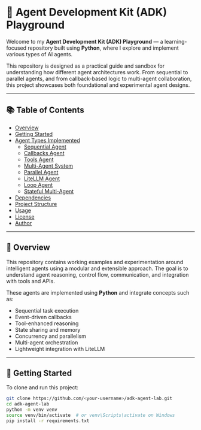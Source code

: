 # 🧠 Agent Development Kit (ADK) Playground

Welcome to my **Agent Development Kit (ADK) Playground** — a learning-focused repository built using **Python**, where I explore and implement various types of AI agents.

This repository is designed as a practical guide and sandbox for understanding how different agent architectures work. From sequential to parallel agents, and from callback-based logic to multi-agent collaboration, this project showcases both foundational and experimental agent designs.

---

## 📚 Table of Contents

- [Overview](#overview)
- [Getting Started](#getting-started)
- [Agent Types Implemented](#agent-types-implemented)
  - [Sequential Agent](#1-sequential-agent)
  - [Callbacks Agent](#2-callbacks-agent)
  - [Tools Agent](#3-tools-agent)
  - [Multi-Agent System](#4-multi-agent-system)
  - [Parallel Agent](#5-parallel-agent)
  - [LiteLLM Agent](#6-litellm-agent)
  - [Loop Agent](#7-loop-agent)
  - [Stateful Multi-Agent](#8-stateful-multi-agent)
- [Dependencies](#dependencies)
- [Project Structure](#project-structure)
- [Usage](#usage)
- [License](#license)
- [Author](#author)

---

## 🧩 Overview

This repository contains working examples and experimentation around intelligent agents using a modular and extensible approach. The goal is to understand agent reasoning, control flow, communication, and integration with tools and APIs.

These agents are implemented using **Python** and integrate concepts such as:
- Sequential task execution
- Event-driven callbacks
- Tool-enhanced reasoning
- State sharing and memory
- Concurrency and parallelism
- Multi-agent orchestration
- Lightweight integration with LiteLLM

---

## 🚀 Getting Started

To clone and run this project:

```bash
git clone https://github.com/<your-username>/adk-agent-lab.git
cd adk-agent-lab
python -m venv venv
source venv/bin/activate  # or venv\Scripts\activate on Windows
pip install -r requirements.txt
